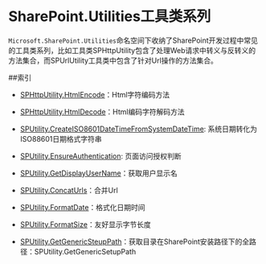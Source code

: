 # SharePoint.Utilities工具类系列
`Microsoft.SharePoint.Utilities`命名空间下收纳了SharePoint开发过程中常见的工具类系列，比如工具类SPHttpUtility包含了处理Web请求中转义与反转义的方法集合，而SPUrlUtility工具类中包含了针对Url操作的方法集合。


##索引

- [SPHttpUtility.HtmlEncode](sphttputility1.md)：Html字符编码方法

- [SPHttpUtility.HtmlDecode](sphttputility2.md)：Html编码字符解码方法
- [SPUtility.CreateISO8601DateTimeFromSystemDateTime](sputility1.md): 系统日期转化为ISO88601日期格式字符串
- [SPUtility.EnsureAuthentication](sputility2.md): 页面访问授权判断
- [SPUtility.GetDisplayUserName](sputility3.md)：获取用户显示名
- [SPUtility.ConcatUrls](sputility4.md)：合并Url
- [SPUtility.FormatDate](sputility5.md)：格式化日期时间
- [SPUtility.FormatSize](sputility6.md)：友好显示字节长度
- [SPUtility.GetGenericSteupPath](sputility7.md)：获取目录在SharePoint安装路径下的全路径：SPUtility.GetGenericSetupPath
